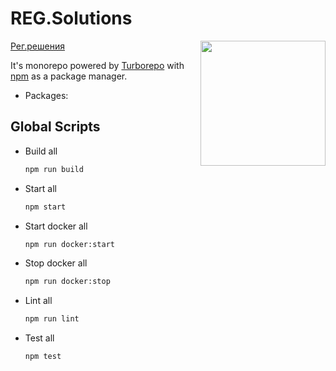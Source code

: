 # REG.Solutions

<img src="https://static.tildacdn.com/tild3363-3434-4531-b839-653065656338/logo_RegSolutions.svg" width="200" align="right">

[Рег.решения](https://account.reg.solutions/)

It's monorepo powered by [Turborepo](https://turborepo.org) with [npm](https://www.npmjs.com/) as a package manager.

- Packages:


## Global Scripts

- Build all

  ```sh
  npm run build
  ```

- Start all

  ```sh
  npm start
  ```

- Start docker all

  ```sh
  npm run docker:start
  ```

- Stop docker all

  ```sh
  npm run docker:stop
  ```

- Lint all

  ```sh
  npm run lint
  ```

- Test all

  ```sh
  npm test
  ```

